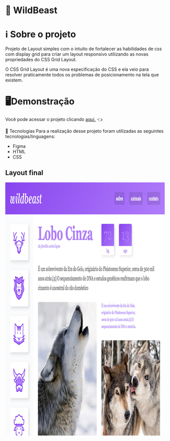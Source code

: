 # 🐺 WildBeast

# ℹ️ Sobre o projeto



Projeto de Layout simples com o intuito de fortalecer as habilidades de css com display grid
para criar um layout responsivo  utilizando as novas propriedades do CSS Grid Layout.

O CSS Grid Layout é uma nova especificação do CSS e ela veio para resolver praticamente todos os problemas de posicionamento na tela que existem.

# 🖥️Demonstração
Você pode acessar o projeto clicando  [aqui.](https://wildbeast-projeto.netlify.app/) 👈


📝 Tecnologias
Para a realização desse projeto foram utilizadas as seguintes tecnologias/linguagens:

- Figma
- HTML
- CSS

## Layout final
<img src="https://github.com/MarcosASL/assets/blob/main/wildbeast.jpg" width="1000" height="800">
